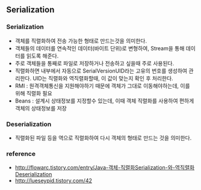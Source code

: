 ## Serialization

### Serialization
- 객체를 직렬화하여 전송 가능한 형태로 만드는것을 의미한다.
- 객체들의 데이터를 연속적인 데이터(바이트 단위)로 변형하여, Stream을 통해 데이터를 읽도록 해준다.
- 주로 객체들을 통째로 파일로 저장하거나 전송하고 싶을때 주로 사용된다.
- 직렬화하면 내부에서 자동으로 SerialVersionUID라는 고유의 번호를 생성하여 관리한다. UID는 직렬화와 역직렬화할때, 이 값이 맞는지 확인 후 처리한다.
- RMI : 원격객체통신을 지원해야하기 때문에 객체가 그대로 이동해야하는데, 이를 위해 직렬화 필요
- Beans : 설계시 상태정보를 지정할수 있는데, 이때 객체 직렬화를 사용하여 편하게 객체의 상태정보를 저장

### Deserialization
- 직렬화된 파일 등을 역으로 직렬화하여 다시 객체의 형태로 만드는 것을 의미한다.

### reference
- http://flowarc.tistory.com/entry/Java-객체-직렬화Serialization-와-역직렬화Deserialization
- http://lueseypid.tistory.com/42